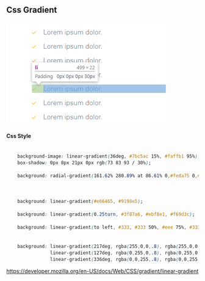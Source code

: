 ## Css Gradient

![](../../img/ul-list.png)

#### Css Style

```css
      
    background-image: linear-gradient(36deg, #7bc5ac 15%, #faffb1 95%);
    box-shadow: 0px 8px 21px 0px rgb(73 83 93 / 30%);

    background: radial-gradient(161.62% 280.89% at 86.61% 0,#feda75 0,#fa7e1e 25.52%,#d62976 48.44%,#962fbf 66.67%,#4f5bd5 100%);



    background: linear-gradient(#e66465, #9198e5);

    background: linear-gradient(0.25turn, #3f87a6, #ebf8e1, #f69d3c);

    background: linear-gradient(to left, #333, #333 50%, #eee 75%, #333 75%);


    background: linear-gradient(217deg, rgba(255,0,0,.8), rgba(255,0,0,0) 70.71%),
                linear-gradient(127deg, rgba(0,255,0,.8), rgba(0,255,0,0) 70.71%),
                linear-gradient(336deg, rgba(0,0,255,.8), rgba(0,0,255,0) 70.71%);

```


https://developer.mozilla.org/en-US/docs/Web/CSS/gradient/linear-gradient


